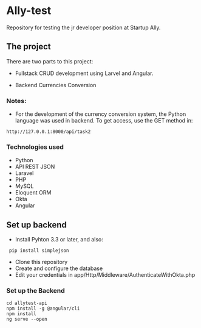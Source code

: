 # Ally-test

Repository for testing the jr developer position at Startup Ally.

## The project

There are two parts to this project:

- Fullstack CRUD development using Larvel and Angular.

- Backend Currencies Conversion

### Notes: 

- For the development of the currency conversion system, the Python language was used in backend.
To get access, use the GET method in:
```
http://127.0.0.1:8000/api/task2
```

### Technologies used
- Python
- API REST JSON
- Laravel
- PHP
- MySQL
- Eloquent ORM
- Okta
- Angular

## Set up backend
- Install Pyhton 3.3 or later, and also:
```
 pip install simplejson
```
- Clone this repository
- Create and configure the database
- Edit your credentials in app/Http/Middleware/AuthenticateWithOkta.php

### Set up the Backend

```
cd allytest-api
npm install -g @angular/cli
npm install
ng serve --open
```
